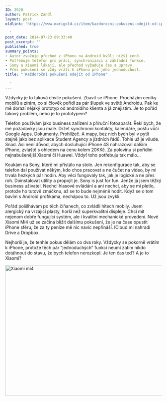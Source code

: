 ```yaml
---
ID: 2928
author: Patrick Zandl
layout: post
oldlink: 'https://www.marigold.cz/item/kazdorocni-pokuseni-odejit-od-iphone

  '
post_date: 2014-07-23 09:33:40
post_excerpt: ''
published: true
summary_points:
- Autor zvažuje přechod z iPhonu na Android kvůli nižší ceně.
- Potřebuje telefon pro práci, synchronizaci a základní funkce.
- Sony a Xiaomi lákají, ale přechod vyžaduje čas a úpravy.
- Přes pokušení se vždy vrátí k iPhonu pro jeho jednoduchost.
title: "'Každoroční pokušení odejít od iPhone"

  '
---
```


<p>Vždycky je to taková chvíle pokušení. Zbavit se iPhone. Procházím ceníky mobilů a zírám, co si člověk pořídí za pár šlupek ve světě Androidu. Pak ke mě dorazí nějaký prototyp od androidího klienta a já znejistím. Je to pořád takový problém, nebo je to prototypem?</p>


<p>Telefon používám jako business zařízení a příruční fotoaparát. Řekl bych, že mé požadavky jsou malé. Držet synchronní kontakty, kalendáře, poštu vůči Google Apps. Dokumenty. Prohlížeč. A mapy, bez nich bych byl v pytli stejně jako bez aplikace Student Agency a jízdních řádů. Tohle už je všude. Snad. Asi není důvod, abych dosluhující iPhone 4S nahrazoval dalším iPhone, zvláště s ohledem na cenu kolem 20KKč. Za polovinu si pořídím nejnabušenější Xiaomi či Huawei. Vždyť toho potřebuju tak málo...</p>

<p>Koukám na Sony, které mi přistálo na stole. Jen rekonfigurace tak, aby se telefon dal používat někým, kdo chce pracovat a ne čučet na video, by mi trvala hezkých pár hodin. Aby věci fungovaly tak, jak je logické a ne přes roh. Doinstalovat utility a propojit je. Sony is just for fun. Jenže já jsem těžký business uživatel. Nechci hlasové ovládání a ani nechci, aby se mi pletlo, protože ho tutově zmáčknu, až se to bude nejméně hodit. Když se o tom bavím s Android profíkama, nechápou to. Už jsou zvyklí.</p>

<p>Pořád pošilhávám po těch číňanech, co zvládli hitech mobily. Jsem alergický na vrzající plasty, horší než superkvalitní displeje. Chci mít nejenom dobře fungující systém, ale i kvalitní mechanické provedení. Nové Xiaomi Mi4 už se začíná blížit dalšímu pokušení, že je na čase opustit iPhone sféru, že za ty peníze mě nic navíc nepřináší. ICloud mi nahradí Drive a Dropbox.</p>

<p>Nejhorší je, že tenhle pokus dělám co dva roky. Vždycky se pokorně vrátím k iPhone, protože těch pár “jednoduchých” funkcí neumí zatím nikdo dotáhnout do stavu, že bych telefon nerozkopl. Je ten čas teď? A je to Xiaomi?</p>

<p><img title="xiaomi-mi4.jpg" src="http://www.marigold.cz/wp-content/uploads/xiaomi-mi4.jpg" alt="Xiaomi mi4" width="600" height="419" border="0" /></p>